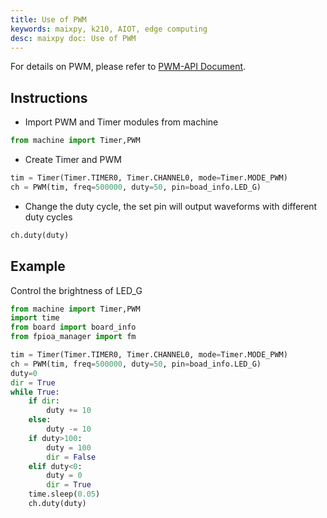 ```yaml
---
title: Use of PWM
keywords: maixpy, k210, AIOT, edge computing
desc: maixpy ​​doc: Use of PWM
---
```



For details on PWM, please refer to [PWM-API Document](../../api_reference/machine/pwm.md).

## Instructions

* Import PWM and Timer modules from machine

```python
from machine import Timer,PWM
```

* Create Timer and PWM

```python
tim = Timer(Timer.TIMER0, Timer.CHANNEL0, mode=Timer.MODE_PWM)
ch = PWM(tim, freq=500000, duty=50, pin=boad_info.LED_G)
```

* Change the duty cycle, the set pin will output waveforms with different duty cycles

```python
ch.duty(duty)
```

## Example

Control the brightness of LED_G

```python
from machine import Timer,PWM
import time
from board import board_info
from fpioa_manager import fm

tim = Timer(Timer.TIMER0, Timer.CHANNEL0, mode=Timer.MODE_PWM)
ch = PWM(tim, freq=500000, duty=50, pin=boad_info.LED_G)
duty=0
dir = True
while True:
    if dir:
        duty += 10
    else:
        duty -= 10
    if duty>100:
        duty = 100
        dir = False
    elif duty<0:
        duty = 0
        dir = True
    time.sleep(0.05)
    ch.duty(duty)
```
